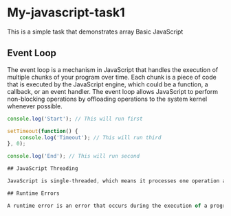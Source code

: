 # My-javascript-task1
This is a simple task that demonstrates array Basic JavaScript
## Event Loop
The event loop is a mechanism in JavaScript that handles the execution of multiple chunks of your program over time. Each chunk is a piece of code that is executed by the JavaScript engine, which could be a function, a callback, or an event handler. The event loop allows JavaScript to perform non-blocking operations by offloading operations to the system kernel whenever possible.
```javascript
console.log('Start'); // This will run first

setTimeout(function() {
    console.log('Timeout'); // This will run third
}, 0);

console.log('End'); // This will run second

## JavaScript Threading

JavaScript is single-threaded, which means it processes one operation at a time in a single sequence, or thread, of execution. However, JavaScript can appear to be multi-threaded due to its asynchronous non-blocking behavior, enabled by the event loop and APIs provided by the browser or Node.js.

## Runtime Errors

A runtime error is an error that occurs during the execution of a program. In JavaScript, runtime errors can be caused by a variety of reasons such as type mismatches, reference errors, range errors, etc.
